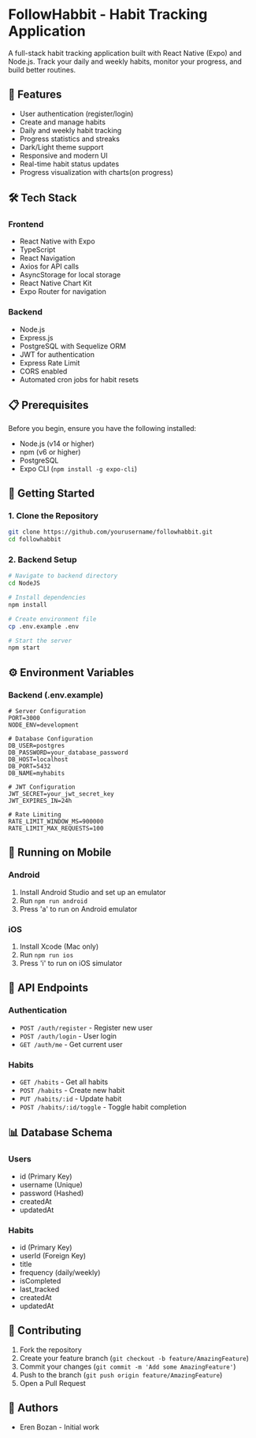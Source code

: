  # FollowHabbit - Habit Tracking Application

A full-stack habit tracking application built with React Native (Expo) and Node.js. Track your daily and weekly habits, monitor your progress, and build better routines.

## 🌟 Features

- User authentication (register/login)
- Create and manage habits
- Daily and weekly habit tracking
- Progress statistics and streaks
- Dark/Light theme support
- Responsive and modern UI
- Real-time habit status updates
- Progress visualization with charts(on progress)

## 🛠 Tech Stack

### Frontend
- React Native with Expo
- TypeScript
- React Navigation
- Axios for API calls
- AsyncStorage for local storage
- React Native Chart Kit
- Expo Router for navigation

### Backend
- Node.js
- Express.js
- PostgreSQL with Sequelize ORM
- JWT for authentication
- Express Rate Limit
- CORS enabled
- Automated cron jobs for habit resets

## 📋 Prerequisites

Before you begin, ensure you have the following installed:
- Node.js (v14 or higher)
- npm (v6 or higher)
- PostgreSQL
- Expo CLI (`npm install -g expo-cli`)

## 🚀 Getting Started

### 1. Clone the Repository

```bash
git clone https://github.com/yourusername/followhabbit.git
cd followhabbit
```

### 2. Backend Setup

```bash
# Navigate to backend directory
cd NodeJS

# Install dependencies
npm install

# Create environment file
cp .env.example .env

# Start the server
npm start
```

## ⚙️ Environment Variables

### Backend (.env.example)
```plaintext
# Server Configuration
PORT=3000
NODE_ENV=development

# Database Configuration
DB_USER=postgres
DB_PASSWORD=your_database_password
DB_HOST=localhost
DB_PORT=5432
DB_NAME=myhabits

# JWT Configuration
JWT_SECRET=your_jwt_secret_key
JWT_EXPIRES_IN=24h

# Rate Limiting
RATE_LIMIT_WINDOW_MS=900000
RATE_LIMIT_MAX_REQUESTS=100
```


## 📱 Running on Mobile

### Android
1. Install Android Studio and set up an emulator
2. Run `npm run android`
3. Press 'a' to run on Android emulator

### iOS
1. Install Xcode (Mac only)
2. Run `npm run ios`
3. Press 'i' to run on iOS simulator

## 🔄 API Endpoints

### Authentication
- `POST /auth/register` - Register new user
- `POST /auth/login` - User login
- `GET /auth/me` - Get current user

### Habits
- `GET /habits` - Get all habits
- `POST /habits` - Create new habit
- `PUT /habits/:id` - Update habit
- `POST /habits/:id/toggle` - Toggle habit completion

## 📊 Database Schema

### Users
- id (Primary Key)
- username (Unique)
- password (Hashed)
- createdAt
- updatedAt

### Habits
- id (Primary Key)
- userId (Foreign Key)
- title
- frequency (daily/weekly)
- isCompleted
- last_tracked
- createdAt
- updatedAt

## 🤝 Contributing

1. Fork the repository
2. Create your feature branch (`git checkout -b feature/AmazingFeature`)
3. Commit your changes (`git commit -m 'Add some AmazingFeature'`)
4. Push to the branch (`git push origin feature/AmazingFeature`)
5. Open a Pull Request


## 👥 Authors

- Eren Bozan - Initial work

